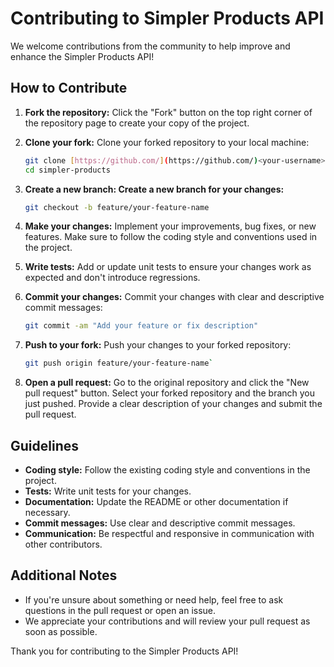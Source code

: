 # Contributing to Simpler Products API

We welcome contributions from the community to help improve and enhance the Simpler Products API!

## How to Contribute

1. **Fork the repository:** Click the "Fork" button on the top right corner of the repository page to create your copy of the project.

2. **Clone your fork:** Clone your forked repository to your local machine:

    ```bash
    git clone [https://github.com/](https://github.com/)<your-username>/simpler-products.git
    cd simpler-products
    ```

3. **Create a new branch: Create a new branch for your changes:**

    ```bash
    git checkout -b feature/your-feature-name
    ```

4. **Make your changes:** Implement your improvements, bug fixes, or new features. Make sure to follow the coding style and conventions used in the project.

5. **Write tests:** Add or update unit tests to ensure your changes work as expected and don't introduce regressions.

6. **Commit your changes:** Commit your changes with clear and descriptive commit messages:

    ```bash
    git commit -am "Add your feature or fix description"
    ```

7. **Push to your fork:** Push your changes to your forked repository:

    ```bash
    git push origin feature/your-feature-name`
    ```

8. **Open a pull request:** Go to the original repository and click the "New pull request" button.
Select your forked repository and the branch you just pushed. Provide a clear description of your changes and submit the pull request.

## Guidelines

* **Coding style:** Follow the existing coding style and conventions in the project.
* **Tests:** Write unit tests for your changes.
* **Documentation:** Update the README or other documentation if necessary.
* **Commit messages:** Use clear and descriptive commit messages.
* **Communication:** Be respectful and responsive in communication with other contributors.

## Additional Notes

* If you're unsure about something or need help, feel free to ask questions in the pull request or open an issue.
* We appreciate your contributions and will review your pull request as soon as possible.

Thank you for contributing to the Simpler Products API!
